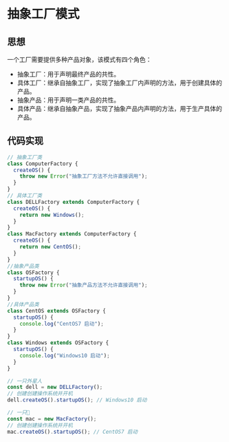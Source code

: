 # 抽象工厂模式

## 思想

一个工厂需要提供多种产品对象，该模式有四个角色：

- 抽象工厂：用于声明最终产品的共性。
- 具体工厂：继承自抽象工厂，实现了抽象工厂内声明的方法，用于创建具体的产品。
- 抽象产品：用于声明一类产品的共性。
- 具体产品：继承自抽象产品，实现了抽象产品内声明的方法，用于生产具体的产品。

## 代码实现

```js
// 抽象工厂类
class ComputerFactory {
  createOS() {
    throw new Error("抽象工厂方法不允许直接调用");
  }
}
// 具体工厂类
class DELLFactory extends ComputerFactory {
  createOS() {
    return new Windows();
  }
}
class MacFactory extends ComputerFactory {
  createOS() {
    return new CentOS();
  }
}
//抽象产品类
class OSFactory {
  startupOS() {
    throw new Error("抽象产品方法不允许直接调用");
  }
}
//具体产品类
class CentOS extends OSFactory {
  startupOS() {
    console.log("CentOS7 启动");
  }
}
class Windows extends OSFactory {
  startupOS() {
    console.log("Windows10 启动");
  }
}

// 一只外星人
const dell = new DELLFactory();
// 创建创建操作系统并开机
dell.createOS().startupOS(); // Windows10 启动

// 一只🍎
const mac = new MacFactory();
// 创建创建操作系统并开机
mac.createOS().startupOS(); // CentOS7 启动
```